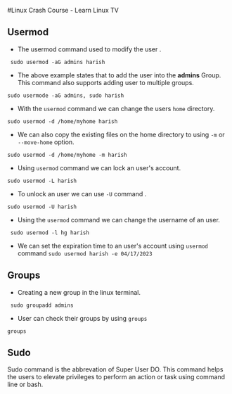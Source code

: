 #Linux Crash Course - Learn Linux TV

## Usermod 

- The usermod command used to modify the user .

` sudo usermod -aG admins harish`

- The above example states that to add the user into the **admins** Group. This command also supports adding user to multiple groups.

`sudo usermode -aG admins, sudo harish` 

- With the ` usermod ` command we can change the users ` home ` directory.

` sudo usermod -d /home/myhome harish `

- We can also copy the existing files on the home directory to using `-m` or `--move-home` option.

` sudo usermod -d /home/myhome -m harish `

- Using ` usermod ` command we can lock an user's account.

` sudo usermod -L harish `

- To unlock an user we can use `-U` command .

` sudo usermod -U harish `

- Using the `usermod` command we can change the username of an user.

` sudo usermod -l hg harish`

- We can set the expiration time to an user's account using `usermod` command
` sudo usermod harish -e 04/17/2023 `

## Groups

- Creating a new group in the linux terminal.

` sudo groupadd admins`

- User can check their groups by using `groups`
 
` groups `

## Sudo

Sudo command is the abbrevation of Super User DO. This command helps the users to elevate privileges to perform an action or task using command line or bash.



